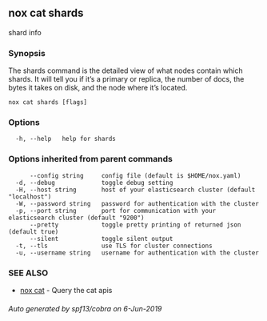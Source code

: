 ## nox cat shards

shard info

### Synopsis

The shards command is the detailed view of what nodes contain which shards.
It will tell you if it’s a primary or replica, the number of docs, the bytes it takes on disk, and the node where it’s located.

```
nox cat shards [flags]
```

### Options

```
  -h, --help   help for shards
```

### Options inherited from parent commands

```
      --config string     config file (default is $HOME/nox.yaml)
  -d, --debug             toggle debug setting
  -H, --host string       host of your elasticsearch cluster (default "localhost")
  -W, --password string   password for authentication with the cluster
  -p, --port string       port for communication with your elasticsearch cluster (default "9200")
      --pretty            toggle pretty printing of returned json (default true)
      --silent            toggle silent output
  -t, --tls               use TLS for cluster connections
  -u, --username string   username for authentication with the cluster
```

### SEE ALSO

* [nox cat](nox_cat.md)	 - Query the cat apis

###### Auto generated by spf13/cobra on 6-Jun-2019
